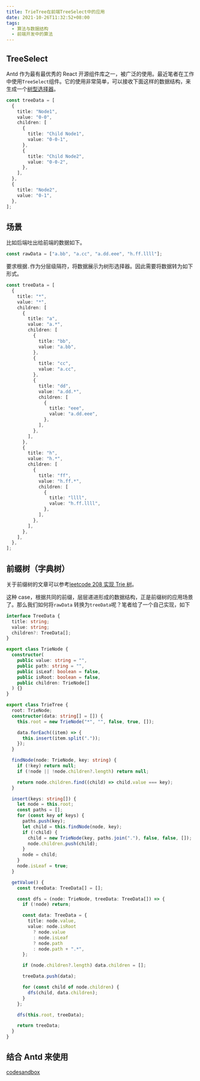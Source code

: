 ```yaml
---
title: TrieTree在前端TreeSelect中的应用
date: 2021-10-26T11:32:52+08:00
tags:
  - 算法与数据结构
  - 前端开发中的算法
---
```


## TreeSelect

Antd 作为最有最优秀的 React 开源组件库之一，被广泛的使用。最近笔者在工作中使用`TreeSelect`组件。它的使用非常简单，可以接收下面这样的数据结构，来生成一个[树型选择器](https://ant.design/components/tree-select-cn/)。

```typescript
const treeData = [
  {
    title: "Node1",
    value: "0-0",
    children: [
      {
        title: "Child Node1",
        value: "0-0-1",
      },
      {
        title: "Child Node2",
        value: "0-0-2",
      },
    ],
  },
  {
    title: "Node2",
    value: "0-1",
  },
];
```

## 场景

比如后端吐出给前端的数据如下。

```typescript
const rawData = ["a.bb", "a.cc", "a.dd.eee", "h.ff.llll"];
```

要求根据`.`作为分层级隔符，将数据展示为树形选择器。因此需要将数据转为如下形式。

```typescript
const treeData = [
  {
    title: "*",
    value: "*",
    children: [
      {
        title: "a",
        value: "a.*",
        children: [
          {
            title: "bb",
            value: "a.bb",
          },
          {
            title: "cc",
            value: "a.cc",
          },
          {
            title: "dd",
            value: "a.dd.*",
            children: [
              {
                title: "eee",
                value: "a.dd.eee",
              },
            ],
          },
        ],
      },
      {
        title: "h",
        value: "h.*",
        children: [
          {
            title: "ff",
            value: "h.ff.*",
            children: [
              {
                title: "llll",
                value: "h.ff.llll",
              },
            ],
          },
        ],
      },
    ],
  },
];
```

## 前缀树（字典树）

关于前缀树的文章可以参考[leetcode 208 实现 Trie 树](https://ustclx.github.io/2020/11/15/leetcode-208-%E5%AE%9E%E7%8E%B0Trie%E6%A0%91/)。

这种 case，根据共同的前缀，层层递进形成的数据结构，正是前缀树的应用场景了。那么我们如何将`rawData` 转换为`treeData`呢？笔者给了一个自己实现，如下

```typescript
interface TreeData {
  title: string;
  value: string;
  children?: TreeData[];
}

export class TrieNode {
  constructor(
    public value: string = "",
    public path: string = "",
    public isLeaf: boolean = false,
    public isRoot: boolean = false,
    public children: TrieNode[]
  ) {}
}

export class TrieTree {
  root: TrieNode;
  constructor(data: string[] = []) {
    this.root = new TrieNode("*", "", false, true, []);

    data.forEach((item) => {
      this.insert(item.split("."));
    });
  }

  findNode(node: TrieNode, key: string) {
    if (!key) return null;
    if (!node || !node.children?.length) return null;

    return node.children.find((child) => child.value === key);
  }

  insert(keys: string[]) {
    let node = this.root;
    const paths = [];
    for (const key of keys) {
      paths.push(key);
      let child = this.findNode(node, key);
      if (!child) {
        child = new TrieNode(key, paths.join("."), false, false, []);
        node.children.push(child);
      }
      node = child;
    }
    node.isLeaf = true;
  }

  getValue() {
    const treeData: TreeData[] = [];

    const dfs = (node: TrieNode, treeData: TreeData[]) => {
      if (!node) return;

      const data: TreeData = {
        title: node.value,
        value: node.isRoot
          ? node.value
          : node.isLeaf
          ? node.path
          : node.path + ".*",
      };

      if (node.children?.length) data.children = [];

      treeData.push(data);

      for (const child of node.children) {
        dfs(child, data.children);
      }
    };

    dfs(this.root, treeData);

    return treeData;
  }
}
```

## 结合 Antd 来使用

[codesandbox](https://codesandbox.io/s/quizzical-yonath-sbrns)

